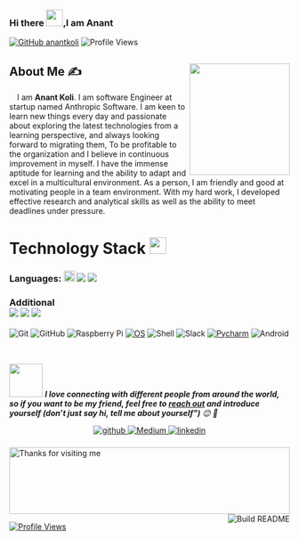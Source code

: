 ### Hi there <img src="https://raw.githubusercontent.com/TheDudeThatCode/TheDudeThatCode/master/Assets/Hi.gif" width=30 height=30>,I am Anant 

<!--[![Linkedin: Anant Koli](https://img.shields.io/badge/-Anant-blue?style=flat-square&logo=Linkedin&logoColor=white&link="https://www.linkedin.com/in/anant-koli")]-->
[![GitHub anantkoli](https://img.shields.io/github/followers/anantkoli?label=follow&style=social)](https://github.com/anantkoli)
![Profile Views](https://komarev.com/ghpvc/?username=anantkoli&style=flat-square)

<!--About Me-->
<div>
  <p>
    <img src="https://raw.githubusercontent.com/TheDudeThatCode/TheDudeThatCode/master/Assets/Developer.gif" width=180 height=200 align='right'>
  </p>
  
## About Me ✍
  <p>  
      &emsp;I am <b> Anant Koli</b>. I am software Engineer at startup named Anthropic Software. I am keen to learn new things every day and passionate about exploring the latest technologies from a learning perspective, and always looking forward to migrating them, To be profitable to the organization and I believe in continuous improvement in myself. I have the immense aptitude for learning and the ability to adapt and excel in a multicultural environment. As a person, I am friendly and good at motivating people in a team environment. With my hard work, I developed
effective research and analytical skills as well as the ability to meet deadlines under pressure. 
  </p>
</div>

<!--technical skills-->
# Technology Stack <img src="https://media.giphy.com/media/WUlplcMpOCEmTGBtBW/giphy.gif" width="30">

<h3>Languages:
<img src="https://img.shields.io/badge/python-3776AB.svg?&style=flat-round&logo=python&logoColor=white" height="20"/>
<img src="https://img.shields.io/badge/-Java-FFA500?style=flat-round&logo=Java&logoColor=white"/>
<img src="https://img.shields.io/badge/SQL-black?style=flat-round&logo=mysql&logoColor=white"/>  
</h3>

<!--
<h3> Frameworks:
</h3>
-->

<h3>Additional</br>
  <img src="https://img.shields.io/badge/-HTML-E34F26?style=flat-round&logo=html5&logoColor=white"/>
  <img src="https://img.shields.io/badge/-CSS-1572B6?style=flat-round&logo=css3"/>
  <img src="https://img.shields.io/badge/MySQL-e8a951?style=flat-round&logo=mysql&logoColor=black"/>
</h3>

![Git](https://img.shields.io/badge/-Git-black?style=flat-square&logo=git)
![GitHub](https://img.shields.io/badge/-GitHub-181717?style=flat-square&logo=github)
![Raspberry Pi](https://img.shields.io/badge/-Raspberry%20Pi-C51A4A?style=flat-square&logo=Raspberry-Pi)
[![OS](https://img.shields.io/badge/OS-Linux-informational?style=flat-square&logo=linux&logoColor=white)](https://en.wikipedia.org/wiki/Linux)
![Shell](https://img.shields.io/badge/-Shell-blasck?style=plastic&logo=Shell)
![Slack](https://img.shields.io/badge/-Slack-E01563?style=flat-square&logo=Slack&logoColor=white)
[![Pycharm](https://img.shields.io/badge/IDE-PyCharm-yellow?style=flat-square&logo=JetBrains)](https://www.jetbrains.com/pycharm/)
![Android](https://img.shields.io/badge/-Android-black?logo=android&style=social)&nbsp;&nbsp;

<!--footer-->
##
<img src="https://media.giphy.com/media/LnQjpWaON8nhr21vNW/giphy.gif" width="60"> <em><b>I love connecting with different people from around the world, so if you want to be my friend, feel free to [reach out](https://www.linkedin.com/in/anant-koli/) and introduce yourself (don’t just say hi, tell me about yourself")</b> 😊 💜</em>


<div align="center">
<a href="https://github.com/anantkoli" target="_blank">
<img src=https://img.shields.io/badge/github-%2324292e.svg?&style=for-the-badge&logo=github&logoColor=white alt=github style="margin-bottom: 5px;" />
</a>
<a href="https://medium.com/@anantkoli6430" target="_blank"><img alt="Medium" src="https://img.shields.io/badge/medium-%2312100E.svg?&style=for-the-badge&logo=medium&logoColor=white" />
</a>
<a href="https://www.linkedin.com/in/anant-koli" target="_blank">
<img src=https://img.shields.io/badge/linkedin-%231E77B5.svg?&style=for-the-badge&logo=linkedin&logoColor=white alt=linkedin style="margin-bottom: 5px;" />
</a>

</div>
<br/>  
   
<img height="120" alt="Thanks for visiting me" width="100%" src="https://raw.githubusercontent.com/BrunnerLivio/brunnerlivio/master/images/marquee.svg" />
<a href="https://github.com/anant-koli/anant"><img src="https://github.com/simonw/simonw/workflows/Build%20README/badge.svg" align="right" alt="Build README">


<!--
### Connect with me
[<img target="_blank" src="https://img.icons8.com/bubbles/100/000000/secured-letter.png">](mailto:anantkoli@protonmail.com)

-->

![Profile Views](https://komarev.com/ghpvc/?username=anantkoli&style=flat-square)
